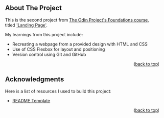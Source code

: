 <!-- ABOUT THE PROJECT -->
## About The Project

This is the second project from [The Odin Project's Foundations course](https://www.theodinproject.com/paths/foundations/courses/foundations), titled ['Landing Page'](https://www.theodinproject.com/lessons/foundations-landing-page).

My learnings from this project include:
* Recreating a webpage from a provided design with HTML and CSS
* Use of CSS Flexbox for layout and positioning
* Version control using Git and GitHub


<p align="right">(<a href="#top">back to top</a>)</p>


<!-- ACKNOWLEDGMENTS -->
## Acknowledgments

Here is a list of resources I used to build this project:

* [README Template](https://github.com/othneildrew/Best-README-Template)


<p align="right">(<a href="#top">back to top</a>)</p>
